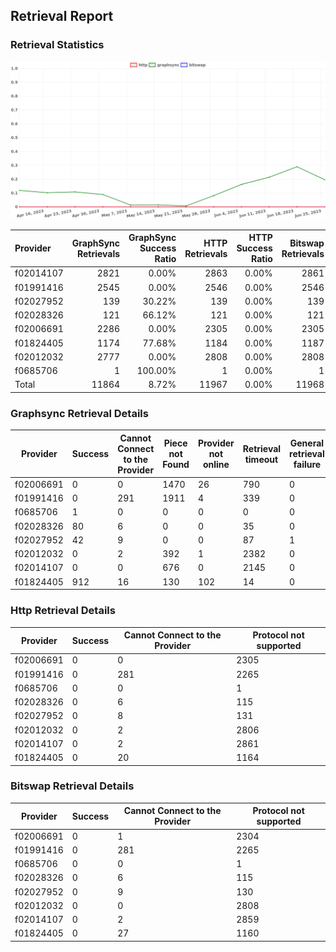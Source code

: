 ## Retrieval Report
### Retrieval Statistics
<img src="https://raw.githubusercontent.com/data-preservation-programs/filplus-checker-assets/main/filecoin-project/filecoin-plus-large-datasets/issues/1712/1688019651618.png"/>

| Provider  | GraphSync Retrievals | GraphSync Success Ratio | HTTP Retrievals | HTTP Success Ratio | Bitswap Retrievals | Bitswap Success Ratio |
| :-------- | -------------------: | ----------------------: | --------------: | -----------------: | -----------------: | --------------------: |
| f02014107 |                 2821 |                   0.00% |            2863 |              0.00% |               2861 |                 0.00% |
| f01991416 |                 2545 |                   0.00% |            2546 |              0.00% |               2546 |                 0.00% |
| f02027952 |                  139 |                  30.22% |             139 |              0.00% |                139 |                 0.00% |
| f02028326 |                  121 |                  66.12% |             121 |              0.00% |                121 |                 0.00% |
| f02006691 |                 2286 |                   0.00% |            2305 |              0.00% |               2305 |                 0.00% |
| f01824405 |                 1174 |                  77.68% |            1184 |              0.00% |               1187 |                 0.00% |
| f02012032 |                 2777 |                   0.00% |            2808 |              0.00% |               2808 |                 0.00% |
| f0685706  |                    1 |                 100.00% |               1 |              0.00% |                  1 |                 0.00% |
| Total     |                11864 |                   8.72% |           11967 |              0.00% |              11968 |                 0.00% |

### Graphsync Retrieval Details
| Provider  | Success | Cannot Connect to the Provider | Piece not Found | Provider not online | Retrieval timeout | General retrieval failure |
| --------- | ------- | ------------------------------ | --------------- | ------------------- | ----------------- | ------------------------- |
| f02006691 | 0       | 0                              | 1470            | 26                  | 790               | 0                         |
| f01991416 | 0       | 291                            | 1911            | 4                   | 339               | 0                         |
| f0685706  | 1       | 0                              | 0               | 0                   | 0                 | 0                         |
| f02028326 | 80      | 6                              | 0               | 0                   | 35                | 0                         |
| f02027952 | 42      | 9                              | 0               | 0                   | 87                | 1                         |
| f02012032 | 0       | 2                              | 392             | 1                   | 2382              | 0                         |
| f02014107 | 0       | 0                              | 676             | 0                   | 2145              | 0                         |
| f01824405 | 912     | 16                             | 130             | 102                 | 14                | 0                         |

### Http Retrieval Details
| Provider  | Success | Cannot Connect to the Provider | Protocol not supported |
| --------- | ------- | ------------------------------ | ---------------------- |
| f02006691 | 0       | 0                              | 2305                   |
| f01991416 | 0       | 281                            | 2265                   |
| f0685706  | 0       | 0                              | 1                      |
| f02028326 | 0       | 6                              | 115                    |
| f02027952 | 0       | 8                              | 131                    |
| f02012032 | 0       | 2                              | 2806                   |
| f02014107 | 0       | 2                              | 2861                   |
| f01824405 | 0       | 20                             | 1164                   |

### Bitswap Retrieval Details
| Provider  | Success | Cannot Connect to the Provider | Protocol not supported |
| --------- | ------- | ------------------------------ | ---------------------- |
| f02006691 | 0       | 1                              | 2304                   |
| f01991416 | 0       | 281                            | 2265                   |
| f0685706  | 0       | 0                              | 1                      |
| f02028326 | 0       | 6                              | 115                    |
| f02027952 | 0       | 9                              | 130                    |
| f02012032 | 0       | 0                              | 2808                   |
| f02014107 | 0       | 2                              | 2859                   |
| f01824405 | 0       | 27                             | 1160                   |
